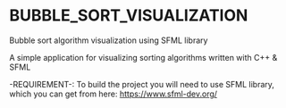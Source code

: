 # BUBBLE_SORT_VISUALIZATION
Bubble sort algorithm visualization using SFML library

A simple application for visualizing sorting algorithms written with C++ & SFML

-REQUIREMENT-:
To build the project you will need to use SFML library, which you can get from here: https://www.sfml-dev.org/

